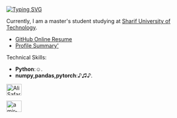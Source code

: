 

[![Typing SVG](https://readme-typing-svg.herokuapp.com?font=Titan+One&color=F71A6E&background=F6FF96EE&center=true&vCenter=true&multiline=true&height=70&lines=Hi;I+am+Ali+Safarpoor+Dehkordi)](https://git.io/typing-svg)

Currently, I am a master's student studying at [Sharif University of Technology](http://www.sharif.edu/). 

- [GitHub Online Resume](https://resume.github.io/?aSafarpoor)
- [Profile Summary'](https://profile-summary-for-github.com/user/aSafarpoor)


Technical Skills:

- **Python**:☺. 
- **numpy,pandas,pytorch**:♪♫♪. 

<!-- <h3 align="left">Connect with me:</h3> -->
<!-- <p align="left"> -->
 
 <a href="mailto:alisafarpoor1108@gmail.com" target="blank"><img align="center" src="https://www.seekpng.com/png/detail/30-300604_download-svg-download-png-white-email-vector-icon.png" alt="Ali Safarpoor" height="30" width="40" /></a>
 
<a href="https://www.linkedin.com/in/ali-safarpoor-dehkordi-928497151/" target="blank"><img align="center" src="https://raw.githubusercontent.com/rahuldkjain/github-profile-readme-generator/master/src/images/icons/Social/linked-in-alt.svg" alt="amir-pourmand" height="30" width="40" /></a>

</p>
